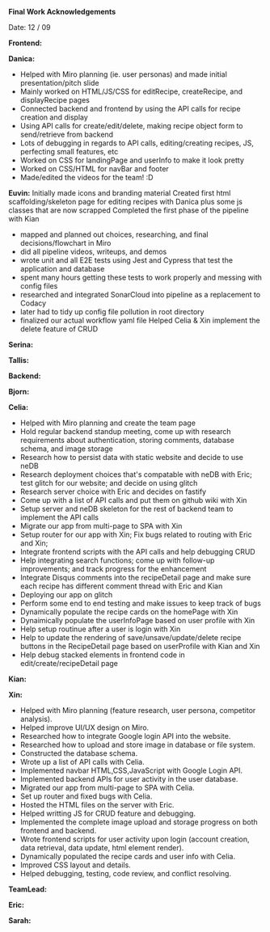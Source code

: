 **Final Work Acknowledgements**

Date: 12 / 09

**Frontend:**

**Danica:** 
- Helped with Miro planning (ie. user personas) and made initial presentation/pitch slide
- Mainly worked on HTML/JS/CSS for editRecipe, createRecipe, and displayRecipe pages
- Connected backend and frontend by using the API calls for recipe creation and display
- Using API calls for create/edit/delete, making recipe object form to send/retrieve from backend
- Lots of debugging in regards to API calls, editing/creating recipes, JS, perfecting small features, etc
- Worked on CSS for landingPage and userInfo to make it look pretty
- Worked on CSS/HTML for navBar and footer
- Made/edited the videos for the team! :D

**Euvin:**
Initially made icons and branding material
Created first html scaffolding/skeleton page for editing recipes with Danica plus some js classes that are now scrapped
Completed the first phase of the pipeline with Kian
- mapped and planned out choices, researching, and final decisions/flowchart in Miro
- did all pipeline videos, writeups, and demos 
- wrote unit and all E2E tests using Jest and Cypress that test the application and database
- spent many hours getting these tests to work properly and messing with config files
- researched and integrated SonarCloud into pipeline as a replacement to Codacy
- later had to tidy up config file pollution in root directory
- finalized our actual workflow yaml file
Helped Celia & Xin implement the delete feature of CRUD


**Serina:**


**Tallis:**



**Backend:**

**Bjorn:**



**Celia:**
 - Helped with Miro planning and create the team page
 - Hold regular backend standup meeting, come up with research requirements about authentication, storing comments, database schema, and image storage
 - Research how to persist data with static website and decide to use neDB
 - Research deployment choices that's compatable with neDB with Eric; test glitch for our website; and decide on using glitch
 - Research server choice with Eric and decides on fastify
 - Come up with a list of API calls and put them on github wiki with Xin
 - Setup server and neDB skeleton for the rest of backend team to implement the API calls
 - Migrate our app from multi-page to SPA with Xin
 - Setup router for our app with Xin; Fix bugs related to routing with Eric and Xin;
 - Integrate frontend scripts with the API calls and help debugging CRUD
 - Help integrating search functions; come up with follow-up improvements; and track progress for the enhancement
 - Integrate Disqus comments into the recipeDetail page and make sure each recipe has different comment thread with Eric and Kian
 - Deploying our app on glitch
 - Perform some end to end testing and make issues to keep track of bugs
 - Dynamically populate the recipe cards on the homePage with Xin
 - Dynaimically populate the userInfoPage based on user profile with Xin
 - Help setup routinue after a user is login with Xin
 - Help to update the rendering of save/unsave/update/delete recipe buttons in the RecipeDetail page based on userProfile with Kian and Xin
 - Help debug stacked elements in frontend code in edit/create/recipeDetail page


**Kian:**



**Xin:**
 - Helped with Miro planning (feature research, user persona, competitor analysis). 
 - Helped improve UI/UX design on Miro. 
 - Researched how to integrate Google login API into the website. 
 - Researched how to upload and store image in database or file system. 
 - Constructed the database schema. 
 - Wrote up a list of API calls with Celia. 
 - Implemented navbar HTML,CSS,JavaScript with Google Login API. 
 - Implemented backend APIs for user activity in the user database. 
 - Migrated our app from multi-page to SPA with Celia. 
 - Set up router and fixed bugs with Celia. 
 - Hosted the HTML files on the server with Eric. 
 - Helped writting JS for CRUD feature and debugging. 
 - Implemented the complete image upload and storage progress on both frontend and backend. 
 - Wrote frontend scripts for user activity upon login (account creation, data retrieval, data update, html element render). 
 - Dynamically populated the recipe cards and user info with Celia. 
 - Improved CSS layout and details. 
 - Helped debugging, testing, code review, and conflict resolving. 


**TeamLead:**

**Eric:**


**Sarah:**

